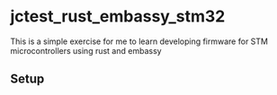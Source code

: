 # jctest_rust_embassy_stm32

This is a simple exercise for me to learn developing firmware
for STM microcontrollers using rust and embassy

## Setup

